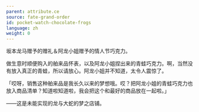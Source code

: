 ```yaml
---
parent: attribute.ce
source: fate-grand-order
id: pocket-watch-chocolate-frogs
language: zh
weight: 0
---
```


坂本龙马赠予的赠礼＆阿龙小姐赠予的情人节巧克力。

做生意时顺便购入的舶来品怀表，以及阿龙小姐捏出来的青蛙巧克力。啊，当然没有放入真正的青蛙，所以请放心。阿龙小姐并不知道，太令人震惊了。

「哎呀，销售这种舶来品是我长久以来的梦想哦。哎？把阿龙小姐的青蛙巧克力也放入商品清单？知道啦知道啦，我会把这个和最好的商品放在一起啦。」

——这是未能实现的龙与大蛇的梦之店铺。
